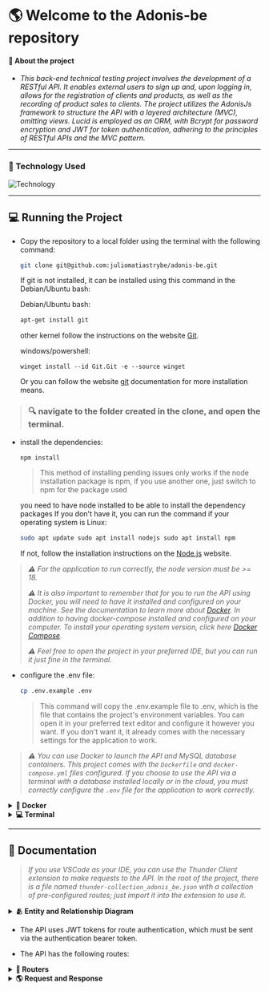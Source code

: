 
# 🌎 Welcome to the Adonis-be repository

#### 📄 About the project 

- *This back-end technical testing project involves the development of a RESTful API. It enables external users to sign up and, upon logging in, allows for the registration of clients and products, as well as the recording of product sales to clients. The project utilizes the AdonisJs framework to structure the API with a layered architecture (MVC), omitting views. Lucid is employed as an ORM, with Bcrypt for password encryption and JWT for token authentication, adhering to the principles of RESTful APIs and the MVC pattern.*


---

### 🚀 Technology Used

![Technology](https://skillicons.dev/icons?i=docker,nodejs,mysql,adonis,typescript)

---

## 💻 Running the Project

-  Copy the repository to a local folder using the terminal with the following command:
    ```bash
    git clone git@github.com:juliomatiastrybe/adonis-be.git
    ```

    If git is not installed, it can be installed using this command in the Debian/Ubuntu bash:

    Debian/Ubuntu bash:
    ```bash
    apt-get install git
    ```

    other kernel follow the instructions on the website [Git](https://git-scm.com/download/linux).

    windows/powershell:
    ```shell
    winget install --id Git.Git -e --source winget
    ```

    Or you can follow the website [git](https://git-scm.com/downloads) documentation for more installation means.

> ### 🔍️ navigate to the folder created in the clone, and open the terminal.

- install the dependencies:
  ```bash
  npm install
  ```
  > This method of installing pending issues only works if the node installation package is npm, if you use another one, just switch to npm for the package used

  you need to have node installed to be able to install the dependency packages
  If you don't have it, you can run the command if your operating system is Linux:
  ```bash
  sudo apt update sudo apt install nodejs sudo apt install npm
  ```

  If not, follow the installation instructions on the [Node.js](https://nodejs.org/en/download) website.

>*:warning: For the application to run correctly, the node version must be >= 18.*
>
>*:warning: It is also important to remember that for you to run the API using Docker, you will need to have it installed and configured on your machine. See the documentation to learn more about [Docker](https://docs.docker.com/get-docker/). In addition to having docker-compose installed and configured on your computer. To install your operating system version, click here [Docker Compose](https://docs.docker.com/compose/install/).*
>
>*:warning: Feel free to open the project in your preferred IDE, but you can run it just fine in the terminal.*

- configure the .env file:
  ```bash
  cp .env.example .env
  ```
  > This command will copy the .env.example file to .env, which is the file that contains the project's environment variables. You can open it in your preferred text editor and configure it however you want. If you don't want it, it already comes with the necessary settings for the application to work.

>*:warning: You can use Docker to launch the API and MySQL database containers. This project comes with the `Dockerfile` and `docker-compose.yml` files configured. If you choose to use the API via a terminal with a database installed locally or in the cloud, you must correctly configure the `.env` file for the application to work correctly.*

<details> 
  <summary><strong>🐋 Docker</strong></summary>

>*:warning: Before you begin, your docker-compose needs to be at version 1.29 or higher. [See here](https://www.digitalocean.com/community/tutorials/how-to-install-and-use-docker-compose-on-ubuntu-20-04-pt) or [in the documentation](https://docs.docker.com/compose/install/) how to install it. In the first article, you can replace where it is with `1.26.0` with `1.29.2`.*
>
>*:warning: It's important to note that the containers will run on port 3333 for API and 3306 for MySQL database, so if you are using them, simply swap the ports in the .env file.*


- For the API to start working, you first have to run docker-compose:

  ```bash
  docker-compose up -d
  ```

- When executing this command, wait for the API to become functional. checking through the adonis_app container log with the command:

  ```bash
  docker logs -f adonis_app
  ```

  >When typing this command, a log should appear in the terminal with the same information as in the image below. Showing that the API is operational.

  ![STARTED_API](./public/img/started_api.png)

- After the application is operational, migrations and seeders are deleted. And the API will be operational to receive requests.

- If you need to reset the API database, run the command:

  ```bash
  npm run db:reset
  ```
  >This command will delete all data from the database and run the migrations and seeders again.

</details>

<details>
  <summary><strong>💻 Terminal</strong></summary>

*To run the API via terminal, as already mentioned, you need to put the necessary information in the .env file for the API to connect to the MySQL database. By choosing this option, you must provide the necessary information for the API to be functional.*

>*:warning: Before running any command, it is necessary to ensure that the connection to the database is working and that a database has already been created. Pay attention to the name provided in the environment variable in .env: `DB_DATABASE`.*

- Run in the terminal:

  ```bash
  npm run dev
  ```
  >This command will start the API in development mode, and you will be able to access it via `http://localhost:3333` if that is the port passed. If you want to change the port, you can do so in the .env file. This way the API will be functional and ready to receive requests.


- To reset the API, run the command:
    ```bash
    npm run db:reset
    ```

- To stop the API in terminal, press `Ctrl + C` or case macOS `Cmd + C`.

  
</details>

---

## 📝 Documentation

>*If you use VSCode as your IDE, you can use the Thunder Client extension to make requests to the API. In the root of the project, there is a file named `thunder-collection_adonis_be.json` with a collection of pre-configured routes; just import it into the extension to use it.*

<details>
  <summary><strong>🫂 Entity and Relationship Diagram</strong></summary>


  ---

  ### Entity and Relationship Diagram

  ![ERD](./public/img/relationship-diagram.png)

  - The diagram shows the relationship between the entities in the database, where the user can have many clients, and the client can have many sales. The product can also have many sales, and the sale can have only one client and one product. I used the diagram to guide me in building the migrations, based on the information provided about each entity.

</details>

- The API uses JWT tokens for route authentication, which must be sent via the authentication bearer token.

- The API has the following routes:

<details>
  <summary><strong>📖 Routers</strong></summary>


---

### Route Users

| Method | Endpoint | Description | Authentication |
| ----------- | ------------------------ | ----------------- | -------------------- |
| POST | /user | create a new user | NOT |
| PUT | /user/:id| update a user by id | YES |
| PATCH| /blogs/:id| update specific fields of a user by id | YES |

---

### Route Login

| Method | Endpoint | Description | Authentication |
| ----------- | ------------------------ | ----------------- | -------------------- |
| POST | /login | login user | NOT |

---

### Route Clients

| Method | Endpoint | Description | Authentication |
| ----------- | ------------------------ | ----------------- | -------------------- |
| GET | /client | list all clients | YES |
| GET | /client/sales/:id | list all sales of a client by id and filter by date by month and year | YES |
| POST | /client | create a new client | YES |
| PUT | /client/:id | update a client by id | YES |
| PATCH | /client/:id | update specific fields of a client by id | YES |
| DELETE | /client/:id | delete a client by id and automatically delete all sales of this client | YES |

---

### Route Products

| Method | Endpoint | Description | Authentication |
| ----------- | ------------------------ | ----------------- | -------------------- |
| GET | /product | list all products | YES |
| POST | /product | create a new product | YES |
| PUT | /product/:id | update a product by id | YES |
| PATCH | /product/:id | update specific fields of a product by id | YES |
| DELETE | /product/:id | delete a product by id (soft delete) | YES |

---

### Route Sales

| Method | Endpoint | Description | Authentication |
| ----------- | ------------------------ | ----------------- | -------------------- |
| GET | /sale | list all sales with client and product | YES |
| POST | /sale | create a new sale | YES |
| DELETE | /sale/:id | delete a sale by id | YES |

---

</details>

<details>
  <summary><strong> 🌎 Request and Response</strong></summary>

  ---

  <details>
    <summary><strong>Users</strong></summary>

  ---

  ### Users
  <details>
    <summary><strong>Create a new user</strong></summary>

  #### Create a new user

  - **Method**: POST
  - **Endpoint**: /user
  - **Description**: Create a new user
  - **Authentication**: NO

  #### Request

  ```json
  {
    "email": "johndoe@doe.com",
    "password": "123456"
  }
  ```
  - validation:
    - email: required, unique, format email valid
    - password: required, min:6

  #### Response

  - exemple of response:

  - **Status**: 201
  ```json
  {
    "id": 1,
    "email": "johndoe@doe.com"
  }
  ```

  ---

  - **status**: 400
  ```json
  {
    "message": "Invalid email"
  }
  ```
  ---
  
  - **status**: 409
  ```json
  {
    "message": "Email already exists"
  }
  ```
  ---

  - **status**: 500
  ```json
  {
    "message": "Internal server error"
  }
  ```

  ---

  </details>


  <details>
    <summary><strong>Update a user by id</strong></summary>

  #### Update a user by id

  - **Method**: PUT
  - **Endpoint**: /user/:id
  - **Description**: Update a user by id
  - **Authentication**: YES

  #### Request

  ```json
  {
    "email": "exemple@exemple.com",
    "password": "123456"
  }
  ```
  - authentication: Bearer Token
    - token: required
    - format: Bearer token
    - Get the token in the login route

  - validation:
    - email: required, unique, format email valid
    - password: required, min:6

  #### Response

  - exemple of response:

  - **Status**: 200
  ```json
  {
    "id": 1,
    "email": "exemple@exemple.com"
  }
  ```

  ---

  - **status**: 400
  ```json
  {
    "message": "Invalid email"
  }
  ```

  ---

  - **status**: 409
  ```json
  {
    "message": "Email already exists"
  }
  ```

  ---

  - **status**: 500
  ```json
  {
    "message": "Internal server error"
  }
  ```

  </details>

</details>

---

<details>
  <summary><strong>Login</strong></summary>

  ### Login

  #### Login user

  - **Method**: POST
  - **Endpoint**: /login
  - **Description**: Login user
  - **Authentication**: NO

  #### Request

  ```json
  {
    "email": "user@user.com",
    "password": "123456"
  }
  ```
  - validation:
    - email: required, format email valid
    - password: required, min:6

  #### Response

  - exemple of response:

  - **Status**: 200
  ```json
  {
    "token": "eyJhbGciOiJIUzI1NiIsInR5cCI6IkpXVCJ9.eyJpZCI6MiwiZW1haWwiOiJ1c2VyQHVzZXIuY29tIiwiaWF0IjoxNzIwMTU5MDAxLCJleHAiOjE3MjEwMjMwMDF9.3UQBzWrJXSSaoipfKWBU1f0-hMt_-JDbE8EhIMCfKSE"
  }
  ```
  ---

  - **status**: 400
  ```json
  {
    "message": "Invalid email"
  }
  ```

  ---

  - **status**: 401
  ```json
  {
    "message": "Invalid email or password"
  }
  ```

  ---

  - **status**: 500
  ```json
  {
    "message": "Internal server error"
  }
  ```
  </details>

</details>
